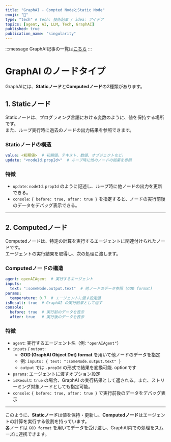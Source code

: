 ```yaml
---
title: "GraphAI - Compted NodeとStatic Node"
emoji: "🤖"
type: "tech" # tech: 技術記事 / idea: アイデア
topics: [agent, AI, LLM, Tech, GraphAI]
published: true
publication_name: "singularity"
---
```


:::message
GraphAI記事の一覧は[こちら](https://zenn.dev/singularity/articles/graphai-index)
:::


# GraphAI のノードタイプ

GraphAIには、**Staticノード**と**Computedノード**の2種類があります。

## 1. Staticノード
Staticノードは、プログラミング言語における変数のように、値を保持する場所です。  
また、ループ実行時に過去のノードの出力結果を参照できます。

### Staticノードの構造

```yaml
value: <初期値>  # 初期値。テキスト、数値、オブジェクトなど。
update: "<nodeId.propId>"  # ループ時に他のノードの結果を参照  
```

### 特徴
- `update`: `nodeId.propId` のように記述し、ループ時に他ノードの出力を更新できる。
- `console`: `{ before: true, after: true }` を指定すると、ノードの実行前後のデータをデバッグ表示できる。

---

## 2. Computedノード
Computedノードは、特定の計算を実行するエージェントに関連付けられたノードです。  
エージェントの実行結果を取得し、次の処理に渡します。

### Computedノードの構造

```yaml
agent: openAIAgent  # 実行するエージェント  
inputs:  
  text: ":someNode.output.text"  # 他ノードのデータ参照 (GOD format)  
params:  
  temperature: 0.7  # エージェントに渡す設定値  
isResult: true  # GraphAI の実行結果として返す  
console:  
  before: true  # 実行前のデータを表示  
  after: true   # 実行後のデータを表示  
```

### 特徴
- `agent`: 実行するエージェント名（例: `"openAIAgent"`）
- `inputs` / `output`:  
  - **GOD (GraphAI Object Dot) format** を用いて他ノードのデータを指定  
  - 例: `inputs: { text: ":someNode.output.text" }`
  - `output` では `.propId` の形式で結果を変換可能. optionです
- `params`: エージェントに渡すオプション設定
- `isResult`: `true` の場合、GraphAI の実行結果として返される。また、ストリーミング対象ノードとしても指定可能。
- `console`: `{ before: true, after: true }` で実行前後のデータをデバッグ表示

---

このように、**Staticノード**は値を保持・更新し、**Computedノード**はエージェントの計算を実行する役割を持っています。  
各ノードは `GOD format` を用いてデータを受け渡し、GraphAI内での処理をスムーズに連携できます。
